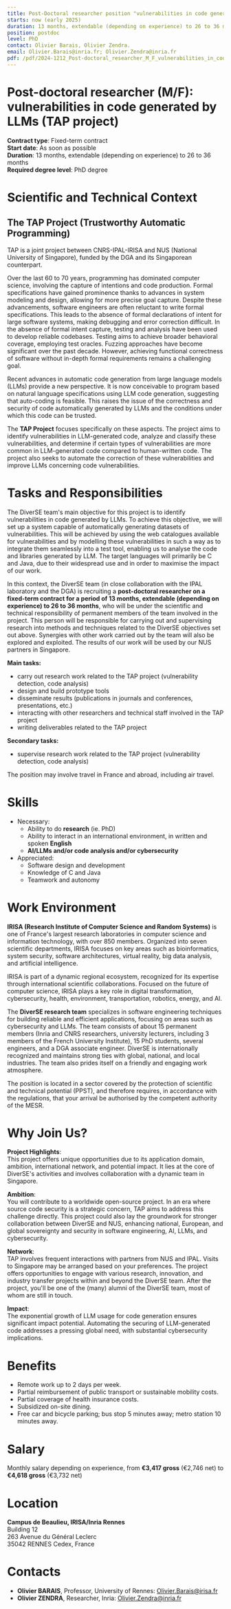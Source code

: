 ```yaml
---
title: Post-Doctoral researcher position "vulnerabilities in code generated by LLMs (TAP project)"
starts: now (early 2025) 
duration: 13 months, extendable (depending on experience) to 26 to 36 months
position: postdoc
level: PhD
contact: Olivier Barais, Olivier Zendra.
email: Olivier.Barais@inria.fr; Olivier.Zendra@inria.fr
pdf: /pdf/2024-1212_Post-doctoral_researcher_M_F_vulnerabilities_in_code_generated_by_LLMs_TAP_project.pdf
---
```


# Post-doctoral researcher (M/F): vulnerabilities in code generated by LLMs (TAP project)

**Contract type**: Fixed-term contract  
**Start date**: As soon as possible  
**Duration**: 13 months, extendable (depending on experience) to 26 to 36 months  
**Required degree level**: PhD degree

# Scientific and Technical Context

## The TAP Project (Trustworthy Automatic Programming)

TAP is a joint project between CNRS-IPAL-IRISA and NUS (National University of Singapore), funded by the DGA and its Singaporean counterpart.

Over the last 60 to 70 years, programming has dominated computer science, involving the capture of intentions and code production. Formal specifications have gained prominence thanks to advances in system modeling and design, allowing for more precise goal capture. Despite these advancements, software engineers are often reluctant to write formal specifications. This leads to the absence of formal declarations of intent for large software systems, making debugging and error correction difficult. In the absence of formal intent capture, testing and analysis have been used to develop reliable codebases. Testing aims to achieve broader behavioral coverage, employing test oracles. Fuzzing approaches have become significant over the past decade. However, achieving functional correctness of software without in-depth formal requirements remains a challenging goal.

Recent advances in automatic code generation from large language models (LLMs) provide a new perspective. It is now conceivable to program based on natural language specifications using LLM code generation, suggesting that auto-coding is feasible. This raises the issue of the correctness and security of code automatically generated by LLMs and the conditions under which this code can be trusted.

The **TAP Project** focuses specifically on these aspects. The project aims to identify vulnerabilities in LLM-generated code, analyze and classify these vulnerabilities, and determine if certain types of vulnerabilities are more common in LLM-generated code compared to human-written code. The project also seeks to automate the correction of these vulnerabilities and improve LLMs concerning code vulnerabilities.

# Tasks and Responsibilities

The DiverSE team's main objective for this project is to identify vulnerabilities in code generated by LLMs. To achieve this objective, we will set up a system capable of automatically generating datasets of vulnerabilities. This will be achieved by using the web catalogues available for vulnerabilities and by modelling these vulnerabilities in such a way as to integrate them seamlessly into a test tool, enabling us to analyse the code and libraries generated by LLM. The target languages will primarily be C and Java, due to their widespread use and in order to maximise the impact of our work.

In this context, the DiverSE team (in close collaboration with the IPAL laboratory and the DGA) is recruiting a **post-doctoral researcher on a fixed-term contract for a period of 13 months, extendable (depending on experience) to 26 to 36 months**, who will be under the scientific and technical responsibility of permanent members of the team involved in the project. This person will be responsible for carrying out and supervising research into methods and techniques related to the DiverSE objectives set out above. Synergies with other work carried out by the team will also be explored and exploited. The results of our work will be used by our NUS partners in Singapore.

**Main tasks:**

* carry out research work related to the TAP project (vulnerability detection, code analysis)  
* design and build prototype tools  
* disseminate results (publications in journals and conferences, presentations, etc.)  
* interacting with other researchers and technical staff involved in the TAP project  
* writing deliverables related to the TAP project

**Secondary tasks:**

* supervise research work related to the TAP project (vulnerability detection, code analysis)

The position may involve travel in France and abroad, including air travel.

# Skills

* Necessary:  
  * Ability to do **research** (ie. PhD)  
  * Ability to interact in an international environment, in written and spoken **English**  
  * **AI/LLMs and/or code analysis and/or cybersecurity**  
* Appreciated:  
  * Software design and development  
  * Knowledge of C and Java  
  * Teamwork and autonomy

# Work Environment

**IRISA (Research Institute of Computer Science and Random Systems)** is one of France's largest research laboratories in computer science and information technology, with over 850 members. Organized into seven scientific departments, IRISA focuses on key areas such as bioinformatics, system security, software architectures, virtual reality, big data analysis, and artificial intelligence.

IRISA is part of a dynamic regional ecosystem, recognized for its expertise through international scientific collaborations. Focused on the future of computer science, IRISA plays a key role in digital transformation, cybersecurity, health, environment, transportation, robotics, energy, and AI.

The **DiverSE research team** specializes in software engineering techniques for building reliable and efficient applications, focusing on areas such as cybersecurity and LLMs. The team consists of about 15 permanent members (Inria and CNRS researchers, university lecturers, including 3 members of the French University Institute), 15 PhD students, several engineers, and a DGA associate engineer. DiverSE is internationally recognized and maintains strong ties with global, national, and local industries. The team also prides itself on a friendly and engaging work atmosphere.

The position is located in a sector covered by the protection of scientific and technical potential (PPST), and therefore requires, in accordance with the regulations, that your arrival be authorised by the competent authority of the MESR.

# Why Join Us?

**Project Highlights**:  
This project offers unique opportunities due to its application domain, ambition, international network, and potential impact. It lies at the core of DiverSE's activities and involves collaboration with a dynamic team in Singapore.

**Ambition**:  
You will contribute to a worldwide open-source project. In an era where source code security is a strategic concern, TAP aims to address this challenge directly. This project could also lay the groundwork for stronger collaboration between DiverSE and NUS, enhancing national, European, and global sovereignty and security in software engineering, AI, LLMs, and cybersecurity.

**Network**:  
TAP involves frequent interactions with partners from NUS and IPAL. Visits to Singapore may be arranged based on your preferences. The project offers opportunities to engage with various research, innovation, and industry transfer projects within and beyond the DiverSE team. After the project, you'll be one of the (many) alumni of the DiverSE team, most of whom are still in touch.

**Impact**:  
The exponential growth of LLM usage for code generation ensures significant impact potential. Automating the securing of LLM-generated code addresses a pressing global need, with substantial cybersecurity implications.

# Benefits

* Remote work up to 2 days per week.  
* Partial reimbursement of public transport or sustainable mobility costs.  
* Partial coverage of health insurance costs.  
* Subsidized on-site dining.  
* Free car and bicycle parking; bus stop 5 minutes away; metro station 10 minutes away.

# Salary

Monthly salary depending on experience, from  **€3,417 gross** (€2,746 net) to **€4,618 gross** (€3,732 net)

# Location

**Campus de Beaulieu, IRISA/Inria Rennes**  
Building 12  
263 Avenue du Général Leclerc  
35042 RENNES Cedex, France

# Contacts

* **Olivier BARAIS**, Professor, University of Rennes: Olivier.Barais@irisa.fr  
* **Olivier ZENDRA**, Researcher, Inria: Olivier.Zendra@inria.fr


